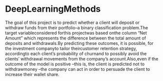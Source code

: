 # DeepLearningMethods

The goal of this project is to predict whether a client will deposit or withdraw funds from their portfolio–a binary classification problem.The target variableconsidered forthis projectwas based onthe column “Net Amount” which represents the difference between the total amount of deposits and withdrawals.By predicting these outcomes, it is possible, for the investment companyto tailor theircustomer  retention strategy, accordingto  each  client’s  probability  of  churnand  to possibly avoid the clients’ withdrawal movements from the company’s account.Also,even if the outcome of the model is positive –this is, the client is predicted not to withdrawmoney –the  company  can  act  in order  to persuade  the  client  to  increase  their  wallet share.
